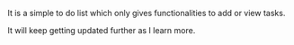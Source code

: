 It is a simple to do list which only gives functionalities to add or view tasks.

It will keep getting updated further as I learn more.

